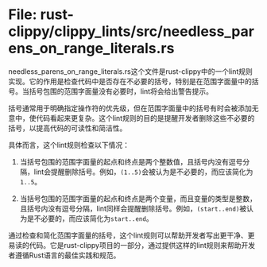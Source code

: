 # File: rust-clippy/clippy_lints/src/needless_parens_on_range_literals.rs

needless_parens_on_range_literals.rs这个文件是rust-clippy中的一个lint规则实现。它的作用是检查代码中是否存在不必要的括号，特别是在范围字面量中的括号。当括号包围的范围字面量没有必要时，lint将会给出警告提示。

括号通常用于明确指定操作符的优先级，但在范围字面量中的括号有时会被添加无意中，使代码看起来更复杂。这个lint规则的目的是提醒开发者删除这些不必要的括号，以提高代码的可读性和简洁性。

具体而言，这个lint规则检查以下情况：

1. 当括号包围的范围字面量的起点和终点是两个整数值，且括号内没有逗号分隔，lint会提醒删除括号。例如，`(1..5)`会被认为是不必要的，而应该简化为`1..5`。

2. 当括号包围的范围字面量的起点和终点是两个变量，而且变量的类型是整数，且括号内没有逗号分隔，lint同样会提醒删除括号。例如，`(start..end)`被认为是不必要的，而应该简化为`start..end`。

通过检查和简化范围字面量的括号，这个lint规则可以帮助开发者写出更干净、更易读的代码。它是rust-clippy项目的一部分，通过提供这样的lint规则来帮助开发者遵循Rust语言的最佳实践和规范。

